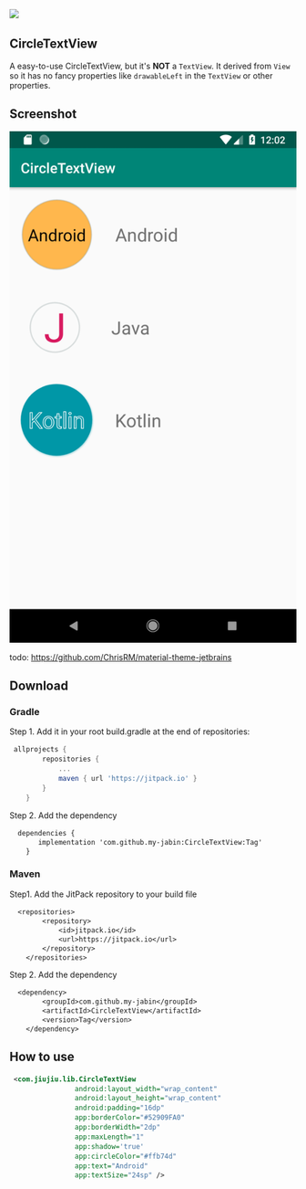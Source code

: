 [![](https://jitpack.io/v/my-jabin/CircleTextView.svg)](https://jitpack.io/#my-jabin/CircleTextView)

## CircleTextView

A easy-to-use CircleTextView, but it's **NOT** a `TextView`. It derived from `View` so it has no fancy properties like `drawableLeft` in the `TextView` or other properties.  

## Screenshot
![screenshot](https://github.com/my-jabin/CircleTextView/blob/master/images/screenshot.png)

todo: https://github.com/ChrisRM/material-theme-jetbrains

## Download

### Gradle
Step 1. Add it in your root build.gradle at the end of repositories:

``` gradle
 allprojects {
		repositories {
			...
			maven { url 'https://jitpack.io' }
		}
	}
```
Step 2. Add the dependency

```
  dependencies {
	   implementation 'com.github.my-jabin:CircleTextView:Tag'
	}
```

### Maven
Step1. Add the JitPack repository to your build file
```
  <repositories>
		<repository>
		    <id>jitpack.io</id>
		    <url>https://jitpack.io</url>
		</repository>
	</repositories>
```
Step 2. Add the dependency
```
  <dependency>
	    <groupId>com.github.my-jabin</groupId>
	    <artifactId>CircleTextView</artifactId>
	    <version>Tag</version>
	</dependency>
```


## How to use
``` xml
 <com.jiujiu.lib.CircleTextView
                android:layout_width="wrap_content"
                android:layout_height="wrap_content"
                android:padding="16dp"
                app:borderColor="#52909FA0"
                app:borderWidth="2dp"
                app:maxLength="1"
                app:shadow='true'
                app:circleColor="#ffb74d"
                app:text="Android"
                app:textSize="24sp" />
```
